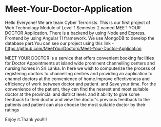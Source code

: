 # Meet-Your-Doctor-Application
Hello Everyone! We are team Cyber Terrorists. This is our first project of Web Technology Module of Level 1 Semester 2 named MEET YOUR DOCTOR Application. There is a backend by using Node and Express. Frontend by using Angular 11 framework. We use MongoDB to develop the database part.You can see our project using this link - https://github.com/MeetYourDoctors/Meet-Your-Doctor-Application

MEET YOUR DOCTOR is a service that offers convenient booking facilities for Doctor Appointments at island wide prominent channelling centers and nursing homes in Sri Lanka.
In here we wish to computerize the process of registering doctors to channelling centres and providing an application to channel doctors at the convenience of home.Improve effectiveness and efficiency of work between doctor and patient.
and Save your time.
For the convenience of the patient, they can find the nearest and most suitable doctor at the provincial and district level.
and it ability to give some feedback to their doctor and view the doctor's previous feedback to the patients and patient can also choose the most suitable doctor by their ratings

Enjoy it.Thank you!!!!
